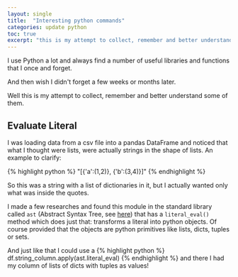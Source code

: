 ```yaml
---
layout: single
title:  "Interesting python commands"
categories: update python
toc: true
excerpt: "this is my attempt to collect, remember and better understand some python functions"
---
```

I use Python a lot and always find a number of useful libraries and functions that I once and forget.

And then wish I didn't forget a few weeks or months later.

Well this is my attempt to collect, remember and better understand some of them.


<!--more-->

## Evaluate Literal
I was loading data from a csv file into a pandas DataFrame and noticed that what I thought were lists, were actually strings in the shape of lists. An example to clarify:

{% highlight python %}
    "[{'a':(1,2)}, {'b':(3,4)}]"
{% endhighlight %}

So this was a string with a list of dictionaries in it, but I actually wanted only what was inside the quotes.

I made a few researches and found this module in the standard library called `ast` (Abstract Syntax Tree, see [here](https://docs.python.org/3/library/ast.html)) that has a `literal_eval()` method which does just that: transforms a literal into python objects. Of course provided that the objects are python primitives like lists, dicts, tuples or sets.

And just like that I could use a
{% highlight python %}
    df.string_column.apply(ast.literal_eval)
{% endhighlight %}
and there I had my column of lists of dicts with tuples as values!